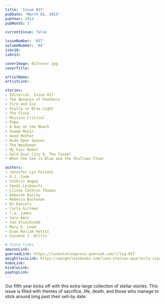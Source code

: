 ```yaml
---
title: 'Issue 017'
pubDate: 'March 01, 2014'
pubYear: 2014
pubMonth: 3

currentIssue: false

issueNumber: '017'
volumeNumber: '05'
isbn10: 
isbn13: 

coverImage: 017cover.jpg
coverTitle: 

artistName: 
artistLink: 

stories:
- Editorial, Issue 017
- The Absence of Feathers
- Fire and Ice
- Scylla in Blue Light
- The Flock
- Mission Critical
- Papa
- A Day at the Beach
- Swamp Music
- Good Mother
- Wide Open Spaces
- The Woodsman
- My Fair Robot
- Gold Dust City 9. The Tunnel
- When the Sea is Blue and the Shallows Clear

authors:
- Jennifer Lyn Parsons
- O.J. Cade
- Cathrin Hagey
- Sandi Leibowitz
- Llinos Cathryn Thomas
- Deborah Bailey
- Rebecca Buchanan
- DJ Daniels
- Carla Girtman
- l.a. james
- Sara Amis
- Jan Stinchcomb
- Mary E. Lowd
- Evan Mariah Pettit
- Suzanne J. Willis

# Store links
amazonLink: 
gumroadLink: https://lunastationpress.gumroad.com/l/lsq-017
weightlessLink: https://weightlessbooks.com/luna-station-quarterly-issue-017/
koboLink: 
kindleLink: 
payhipLink: 
---
```


Our fifth year kicks off with this extra-large collection of stellar stories. This issue is filled with themes of sacrifice, life, death, and those who manage to stick around long past their sell-by date.
